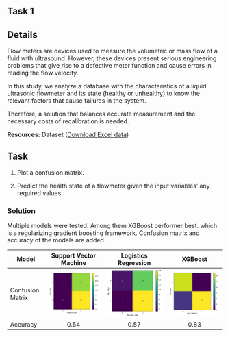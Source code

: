 ## Task 1

## Details

Flow meters are devices used to measure the volumetric or mass flow  of a fluid with ultrasound. However, these devices present serious  engineering problems that give rise to a defective meter function and  cause errors in reading the flow velocity.

In this study, we analyze a database with the characteristics of a  liquid ultrasonic flowmeter and its state (healthy or unhealthy) to know the relevant factors that cause failures in the system.

Therefore, a solution that balances accurate measurement and the necessary costs of recalibration is needed.

 

**Resources:** Dataset ([Download Excel data](https://buetedu-my.sharepoint.com/:x:/g/personal/esrdlab_cse_buet_ac_bd/ESujzf0RsblJrLs1NFF_EroB-T181j12DlbHLLCMEt94XA?e=ozORng))

## Task

1. Plot a confusion matrix.

2. Predict the health state of a flowmeter given the input variables’ any required values.


### Solution


Multiple models were tested. Among them XGBoost performer best. which is a regularizing gradient boosting framework. Confusion matrix and accuracy of the models are added.

| Model            |    Support Vector Machine    |        Logistics Regression        |             XGBoost              |
| ---------------- | :--------------------------: | :--------------------------------: | :------------------------------: |
| Confusion Matrix | ![](Task%201/assets/svm.jpg) | ![](Task%201/assets/logistics.jpg) | ![](Task%201/assets/xgboost.jpg) |
| Accuracy         |             0.54             |                0.57                |               0.83               |

